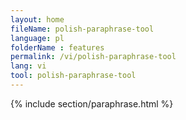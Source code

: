 ```yaml
---
layout: home
fileName: polish-paraphrase-tool
language: pl
folderName : features
permalink: /vi/polish-paraphrase-tool
lang: vi
tool: polish-paraphrase-tool
---
```

{% include section/paraphrase.html %}
